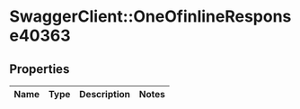 # SwaggerClient::OneOfinlineResponse40363

## Properties
Name | Type | Description | Notes
------------ | ------------- | ------------- | -------------

